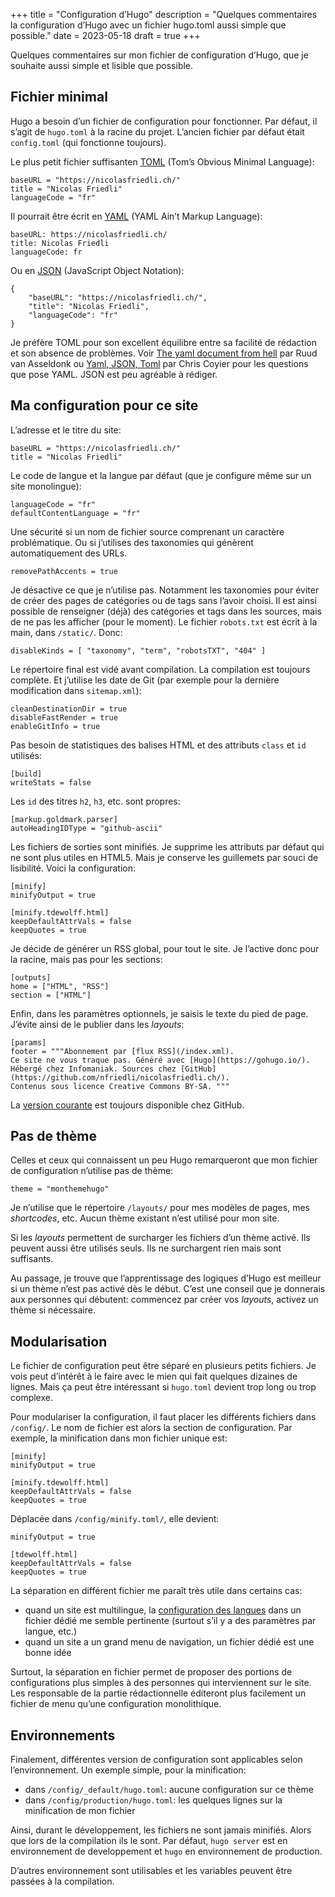 +++
title = "Configuration d’Hugo"
description = "Quelques commentaires la configuration d’Hugo avec un fichier hugo.toml aussi simple que possible."
date = 2023-05-18
draft = true
+++

Quelques commentaires sur mon fichier de configuration d’Hugo, que je souhaite aussi simple et lisible que possible.

## Fichier minimal

Hugo a besoin d’un fichier de configuration pour fonctionner.
Par défaut, il s’agit de `hugo.toml` à la racine du projet.
L’ancien fichier par défaut était `config.toml` (qui fonctionne toujours).

Le plus petit fichier suffisanten [TOML](https://toml.io/en/) (Tom’s Obvious Minimal Language):

```
baseURL = "https://nicolasfriedli.ch/"
title = "Nicolas Friedli"
languageCode = "fr"
```

Il pourrait être écrit en [YAML](https://yaml.org/) (YAML Ain’t Markup Language):

```
baseURL: https://nicolasfriedli.ch/
title: Nicolas Friedli
languageCode: fr
```

Ou en [JSON](https://www.json.org/) (JavaScript Object Notation):

```
{
    "baseURL": "https://nicolasfriedli.ch/",
    "title": "Nicolas Friedli",
    "languageCode": "fr"
}
```

Je préfère TOML pour son excellent équilibre entre sa facilité de rédaction et son absence de problèmes. Voir [The yaml document from hell](https://ruudvanasseldonk.com/2023/01/11/the-yaml-document-from-hell) par Ruud van Asseldonk ou [Yaml, JSON, Toml](https://chriscoyier.net/2023/01/27/yaml-json-toml/) par Chris Coyier pour les questions que pose YAML. JSON est peu agréable à rédiger.

## Ma configuration pour ce site

L’adresse et le titre du site:

```
baseURL = "https://nicolasfriedli.ch/"
title = "Nicolas Friedli"
```

Le code de langue et la langue par défaut (que je configure même sur un site monolingue):

```
languageCode = "fr"
defaultContentLanguage = "fr"
```

Une sécurité si un nom de fichier source comprenant un caractère problématique. Ou si j’utilises des taxonomies qui génèrent automatiquement des URLs.

```
removePathAccents = true
```

Je désactive ce que je n’utilise pas. Notamment les taxonomies pour éviter de créer des pages de catégories ou de tags sans l’avoir choisi. Il est ainsi possible de renseigner (déjà) des catégories et tags dans les sources, mais de ne pas les afficher (pour le moment). Le fichier `robots.txt` est écrit à la main, dans `/static/`. Donc:
```
disableKinds = [ "taxonomy", "term", "robotsTXT", "404" ]
```

Le répertoire final est vidé avant compilation. La compilation est toujours complète. Et j’utilise les date de Git (par exemple pour la dernière modification dans `sitemap.xml`):

```
cleanDestinationDir = true
disableFastRender = true
enableGitInfo = true
```

Pas besoin de statistiques des balises HTML et des attributs `class` et `id` utilisés:

```
[build]
writeStats = false
```

Les `id` des titres `h2`, `h3`, etc. sont propres: 

```
[markup.goldmark.parser]
autoHeadingIDType = "github-ascii"
```

Les fichiers de sorties sont minifiés. Je supprime les attributs par défaut qui ne sont plus utiles en HTML5. Mais je conserve les guillemets par souci de lisibilité. Voici la configuration:

```
[minify]
minifyOutput = true

[minify.tdewolff.html]
keepDefaultAttrVals = false
keepQuotes = true
```

Je décide de générer un RSS global, pour tout le site. Je l’active donc pour la racine, mais pas pour les sections:

```
[outputs]
home = ["HTML", "RSS"]
section = ["HTML"]
```

Enfin, dans les paramètres optionnels, je saisis le texte du pied de page. J’évite ainsi de le publier dans les *layouts*:

```
[params]
footer = """Abonnement par [flux RSS](/index.xml). 
Ce site ne vous traque pas. Généré avec [Hugo](https://gohugo.io/). 
Hébergé chez Infomaniak. Sources chez [GitHub](https://github.com/nfriedli/nicolasfriedli.ch/). 
Contenus sous licence Creative Commons BY-SA. """
```

La [version courante](https://github.com/nfriedli/nicolasfriedli.ch/blob/main/hugo.toml) est toujours disponible chez GitHub.

## Pas de thème

Celles et ceux qui connaissent un peu Hugo remarqueront que mon fichier de configuration n’utilise pas de thème:

```
theme = "monthemehugo"
```

Je n’utilise que le répertoire `/layouts/` pour mes modèles de pages, mes *shortcodes*, etc. Aucun thème existant n’est utilisé pour mon site. 

Si les *layouts* permettent de surcharger les fichiers d’un thème activé. Ils peuvent aussi être utilisés seuls. Ils ne surchargent rien mais sont suffisants.

Au passage, je trouve que l’apprentissage des logiques d’Hugo est meilleur si un thème n’est pas activé dès le début. C’est une conseil que je donnerais aux personnes qui débutent: commencez par créer vos *layouts*, activez un thème si nécessaire.

## Modularisation 

Le fichier de configuration peut être séparé en plusieurs petits fichiers. Je vois peut d’intérêt à le faire avec le mien qui fait quelques dizaines de lignes. Mais ça peut être intéressant si `hugo.toml` devient trop long ou trop complexe.

Pour modulariser la configuration, il faut placer les différents fichiers dans `/config/`. Le nom de fichier est alors la section de configuration. Par exemple, la minification dans mon fichier unique est:

```
[minify]
minifyOutput = true

[minify.tdewolff.html]
keepDefaultAttrVals = false
keepQuotes = true
```

Déplacée dans `/config/minify.toml/`, elle devient:

```
minifyOutput = true

[tdewolff.html]
keepDefaultAttrVals = false
keepQuotes = true
```

La séparation en différent fichier me paraît très utile dans certains cas:

- quand un site est multilingue, la [configuration des langues](https://gohugo.io/content-management/multilingual/#configure-languages) dans un fichier dédié me semble pertinente (surtout s’il y a des paramètres par langue, etc.)
- quand un site a un grand menu de navigation, un fichier dédié est une bonne idée

Surtout, la séparation en fichier permet de proposer des portions de configurations plus simples à des personnes qui interviennent sur le site. Les responsable de la partie rédactionnelle éditeront plus facilement un fichier de menu qu’une configuration monolithique.

## Environnements

Finalement, différentes version de configuration sont applicables selon l’environnement. Un exemple simple, pour la minification:

- dans `/config/_default/hugo.toml`: aucune configuration sur ce thème
- dans `/config/production/hugo.toml`: les quelques lignes sur la minification de mon fichier

Ainsi, durant le développement, les fichiers ne sont jamais minifiés. Alors que lors de la compilation ils le sont. Par défaut, `hugo server` est en environnement de developpement et `hugo` en environnement de production.

D’autres environnement sont utilisables et les variables peuvent être passées à la compilation.
